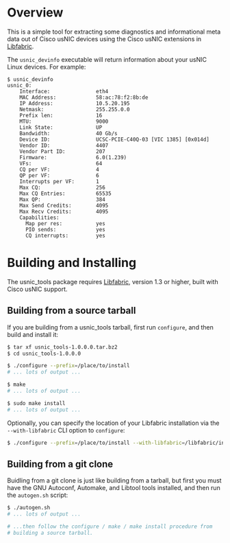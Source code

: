 # Overview

This is a simple tool for extracting some diagnostics and informational
meta data out of Cisco usNIC devices using the Cisco usNIC extensions
in [Libfabric](http://libfabric.org/).

The `usnic_devinfo` executable will return information about your usNIC
Linux devices.  For example:

```
$ usnic_devinfo
usnic_0:
	Interface:               eth4
	MAC Address:             58:ac:78:f2:8b:de
	IP Address:              10.5.20.195
	Netmask:                 255.255.0.0
	Prefix len:              16
	MTU:                     9000
	Link State:              UP
	Bandwidth:               40 Gb/s
	Device ID:               UCSC-PCIE-C40Q-03 [VIC 1385] [0x014d]
	Vendor ID:               4407
	Vendor Part ID:          207
	Firmware:                6.0(1.239)
	VFs:                     64
	CQ per VF:               4
	QP per VF:               6
	Interrupts per VF:       1
	Max CQ:                  256
	Max CQ Entries:          65535
	Max QP:                  384
	Max Send Credits:        4095
	Max Recv Credits:        4095
	Capabilities:
	  Map per res:           yes
	  PIO sends:             yes
	  CQ interrupts:         yes
```

# Building and Installing

The usnic_tools package requires [Libfabric](http://libfabric.org),
version 1.3 or higher, built with Cisco usNIC support.

## Building from a source tarball

If you are building from a usnic_tools tarball, first run `configure`,
and then build and install it:

```sh
$ tar xf usnic_tools-1.0.0.0.tar.bz2
$ cd usnic_tools-1.0.0.0

$ ./configure --prefix=/place/to/install
# ... lots of output ...

$ make
# ... lots of output ...

$ sudo make install
# ... lots of output ...
```

Optionally, you can specify the location of your Libfabric
installation via the `--with-libfabric` CLI option to `configure`:

```sh
$ ./configure --prefix=/place/to/install --with-libfabric=/libfabric/install/location
```

## Building from a git clone

Buidling from a git clone is just like building from a tarball, but
first you must have the GNU Autoconf, Automake, and Libtool tools
installed, and then run the `autogen.sh` script:

```sh
$ ./autogen.sh
# ... lots of output ...

# ...then follow the configure / make / make install procedure from
# building a source tarball.
```